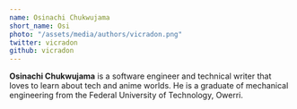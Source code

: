```yaml
---
name: Osinachi Chukwujama
short_name: Osi
photo: "/assets/media/authors/vicradon.png"
twitter: vicradon
github: vicradon
---
```


**Osinachi Chukwujama** is a software engineer and technical writer that loves to learn about tech and anime worlds. He is a graduate of mechanical engineering from the Federal University of Technology, Owerri.
